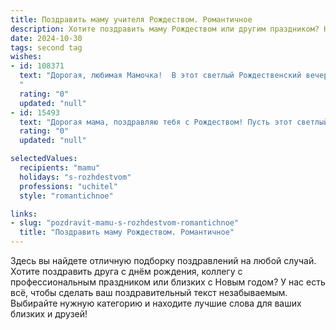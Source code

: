 ```yaml
---
title: Поздравить маму учителя Рождеством. Романтичное
description: Хотите поздравить маму Рождеством или другим праздником? Наш ИИ создаст незабываемое поздравление, а вы обязательно выделитесь среди других.  
date: 2024-10-30
tags: second tag
wishes:
- id: 108371
  text: "Дорогая, любимая Мамочка!  В этот светлый Рождественский вечер, когда небо сияет звездами, а в сердцах загорается надежда, я хочу сказать тебе спасибо за твою безграничную любовь, терпение и мудрость.  Твоя профессия Учителя – это не просто работа, это призвание, которое ты несёшь с такой грацией и теплом, что  освещаешь жизни многих.  Пусть Рождество принесет тебе мир, спокойствие и исполнение самых заветных желаний.  Я люблю тебя больше всего на свете!
  "
  rating: "0"
  updated: "null"
- id: 15493
  text: "Дорогая мама, поздравляю тебя с Рождеством! Пусть этот светлый праздник принесет в нашу жизнь еще больше тепла и радости. Твоя мудрость и забота, как учитель, вдохновляют меня каждый день. Пусть ангелы оберегают тебя, а звезды светят твоим путям. С любовью и благодарностью за все, что ты делаешь."
  rating: "0"
  updated: "null"

selectedValues:
  recipients: "mamu"
  holidays: "s-rozhdestvom"
  professions: "uchitel"
  style: "romantichnoe"

links:
- slug: "pozdravit-mamu-s-rozhdestvom-romantichnoe"
  title: "Поздравить маму Рождеством. Романтичное"
---
```


Здесь вы найдете отличную подборку поздравлений на любой случай.
Хотите поздравить друга с днём рождения, коллегу с профессиональным праздником или близких с Новым годом? У нас есть всё, чтобы сделать ваш поздравительный текст незабываемым. Выбирайте нужную категорию и находите лучшие слова для ваших близких и друзей!
